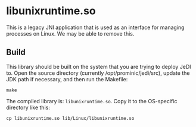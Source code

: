 # libunixruntime.so

This is a legacy JNI application that is used as an interface for managing processes on Linux.  We may be able to remove this.

## Build 

This library should be built on the system that you are trying to deploy JeDI to.  Open the source directory (currently /opt/prominic/jedi/src), update the JDK path if necessary, and then run the Makefile:

    make

The compiled library is: `libunixruntime.so`.  Copy it to the OS-specific directory like this:

    cp libunixruntime.so lib/Linux/libunixruntime.so
